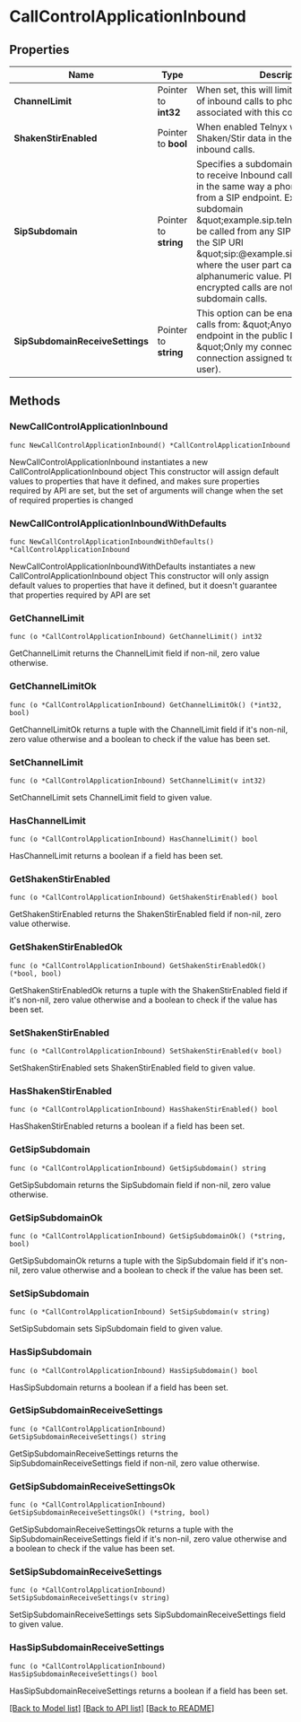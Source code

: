 # CallControlApplicationInbound

## Properties

Name | Type | Description | Notes
------------ | ------------- | ------------- | -------------
**ChannelLimit** | Pointer to **int32** | When set, this will limit the total number of inbound calls to phone numbers associated with this connection. | [optional] 
**ShakenStirEnabled** | Pointer to **bool** | When enabled Telnyx will include Shaken/Stir data in the Webhook for new inbound calls. | [optional] [default to false]
**SipSubdomain** | Pointer to **string** | Specifies a subdomain that can be used to receive Inbound calls to a Connection, in the same way a phone number is used, from a SIP endpoint. Example: the subdomain \&quot;example.sip.telnyx.com\&quot; can be called from any SIP endpoint by using the SIP URI \&quot;sip:@example.sip.telnyx.com\&quot; where the user part can be any alphanumeric value. Please note TLS encrypted calls are not allowed for subdomain calls. | [optional] 
**SipSubdomainReceiveSettings** | Pointer to **string** | This option can be enabled to receive calls from: \&quot;Anyone\&quot; (any SIP endpoint in the public Internet) or \&quot;Only my connections\&quot; (any connection assigned to the same Telnyx user). | [optional] [default to "from_anyone"]

## Methods

### NewCallControlApplicationInbound

`func NewCallControlApplicationInbound() *CallControlApplicationInbound`

NewCallControlApplicationInbound instantiates a new CallControlApplicationInbound object
This constructor will assign default values to properties that have it defined,
and makes sure properties required by API are set, but the set of arguments
will change when the set of required properties is changed

### NewCallControlApplicationInboundWithDefaults

`func NewCallControlApplicationInboundWithDefaults() *CallControlApplicationInbound`

NewCallControlApplicationInboundWithDefaults instantiates a new CallControlApplicationInbound object
This constructor will only assign default values to properties that have it defined,
but it doesn't guarantee that properties required by API are set

### GetChannelLimit

`func (o *CallControlApplicationInbound) GetChannelLimit() int32`

GetChannelLimit returns the ChannelLimit field if non-nil, zero value otherwise.

### GetChannelLimitOk

`func (o *CallControlApplicationInbound) GetChannelLimitOk() (*int32, bool)`

GetChannelLimitOk returns a tuple with the ChannelLimit field if it's non-nil, zero value otherwise
and a boolean to check if the value has been set.

### SetChannelLimit

`func (o *CallControlApplicationInbound) SetChannelLimit(v int32)`

SetChannelLimit sets ChannelLimit field to given value.

### HasChannelLimit

`func (o *CallControlApplicationInbound) HasChannelLimit() bool`

HasChannelLimit returns a boolean if a field has been set.

### GetShakenStirEnabled

`func (o *CallControlApplicationInbound) GetShakenStirEnabled() bool`

GetShakenStirEnabled returns the ShakenStirEnabled field if non-nil, zero value otherwise.

### GetShakenStirEnabledOk

`func (o *CallControlApplicationInbound) GetShakenStirEnabledOk() (*bool, bool)`

GetShakenStirEnabledOk returns a tuple with the ShakenStirEnabled field if it's non-nil, zero value otherwise
and a boolean to check if the value has been set.

### SetShakenStirEnabled

`func (o *CallControlApplicationInbound) SetShakenStirEnabled(v bool)`

SetShakenStirEnabled sets ShakenStirEnabled field to given value.

### HasShakenStirEnabled

`func (o *CallControlApplicationInbound) HasShakenStirEnabled() bool`

HasShakenStirEnabled returns a boolean if a field has been set.

### GetSipSubdomain

`func (o *CallControlApplicationInbound) GetSipSubdomain() string`

GetSipSubdomain returns the SipSubdomain field if non-nil, zero value otherwise.

### GetSipSubdomainOk

`func (o *CallControlApplicationInbound) GetSipSubdomainOk() (*string, bool)`

GetSipSubdomainOk returns a tuple with the SipSubdomain field if it's non-nil, zero value otherwise
and a boolean to check if the value has been set.

### SetSipSubdomain

`func (o *CallControlApplicationInbound) SetSipSubdomain(v string)`

SetSipSubdomain sets SipSubdomain field to given value.

### HasSipSubdomain

`func (o *CallControlApplicationInbound) HasSipSubdomain() bool`

HasSipSubdomain returns a boolean if a field has been set.

### GetSipSubdomainReceiveSettings

`func (o *CallControlApplicationInbound) GetSipSubdomainReceiveSettings() string`

GetSipSubdomainReceiveSettings returns the SipSubdomainReceiveSettings field if non-nil, zero value otherwise.

### GetSipSubdomainReceiveSettingsOk

`func (o *CallControlApplicationInbound) GetSipSubdomainReceiveSettingsOk() (*string, bool)`

GetSipSubdomainReceiveSettingsOk returns a tuple with the SipSubdomainReceiveSettings field if it's non-nil, zero value otherwise
and a boolean to check if the value has been set.

### SetSipSubdomainReceiveSettings

`func (o *CallControlApplicationInbound) SetSipSubdomainReceiveSettings(v string)`

SetSipSubdomainReceiveSettings sets SipSubdomainReceiveSettings field to given value.

### HasSipSubdomainReceiveSettings

`func (o *CallControlApplicationInbound) HasSipSubdomainReceiveSettings() bool`

HasSipSubdomainReceiveSettings returns a boolean if a field has been set.


[[Back to Model list]](../README.md#documentation-for-models) [[Back to API list]](../README.md#documentation-for-api-endpoints) [[Back to README]](../README.md)


